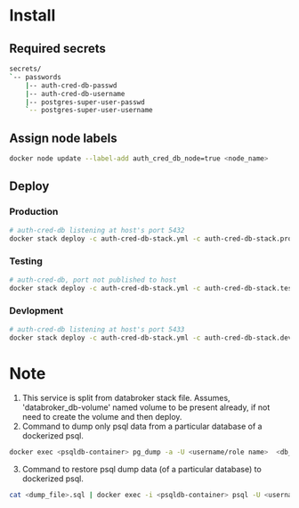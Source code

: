 # Install

## Required secrets

```sh
secrets/
`-- passwords
    |-- auth-cred-db-passwd
    |-- auth-cred-db-username
    |-- postgres-super-user-passwd
    `-- postgres-super-user-username

```
## Assign node labels

```sh
docker node update --label-add auth_cred_db_node=true <node_name>
```

## Deploy

### Production
```sh
# auth-cred-db listening at host's port 5432 
docker stack deploy -c auth-cred-db-stack.yml -c auth-cred-db-stack.prod.yml auth-cred-db
```
### Testing
```sh
# auth-cred-db, port not published to host
docker stack deploy -c auth-cred-db-stack.yml -c auth-cred-db-stack.test.yml auth-cred-db
```
### Devlopment
```sh
# auth-cred-db listening at host's port 5433
docker stack deploy -c auth-cred-db-stack.yml -c auth-cred-db-stack.dev.yml auth-cred-db
```
# Note
1. This service is split from databroker stack file. Assumes,
  'databroker\_db-volume' named volume to be present already, if not need to
  create the volume and then deploy.
2. Command to dump only psql data from a particular database of a dockerized psql.
```sh
docker exec <psqldb-container> pg_dump -a -U <username/role name>  <db_name> > <dump-file>.sql
```
3. Command to restore psql dump data (of a particular database) to dockerized  psql.

```sh
cat <dump_file>.sql | docker exec -i <psqldb-container> psql -U <username/role> -d <dbname>
```

